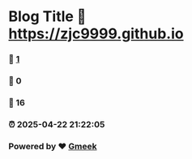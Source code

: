 # Blog Title :link: https://zjc9999.github.io 
### :page_facing_up: [1](https://zjc9999.github.io/tag.html) 
### :speech_balloon: 0 
### :hibiscus: 16 
### :alarm_clock: 2025-04-22 21:22:05 
### Powered by :heart: [Gmeek](https://github.com/Meekdai/Gmeek)
